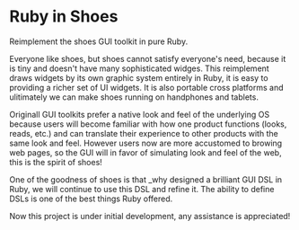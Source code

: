 Ruby in Shoes
=============

Reimplement the shoes GUI toolkit in pure Ruby.

Everyone like shoes, but shoes cannot satisfy everyone's need, because it is tiny and doesn't have many sophisticated widges. This reimplement draws widgets by its own graphic system entirely in Ruby, it is easy to providing a richer set of UI widgets. It is also portable cross platforms and ulitimately we can make shoes running on handphones and tablets.

Originall GUI toolkits prefer a native look and feel of the underlying OS because users will become familiar with how one product functions (looks, reads, etc.) and can translate their experience to other products with the same look and feel. However users now are more accustomed to browing web pages, so the GUI will in favor of simulating look and feel of the web, this is the spirit of shoes!

One of the goodness of shoes is that _why designed a brilliant GUI DSL in Ruby, we will continue to use this DSL and refine it. The ability to define DSLs is one of the best things Ruby offered.

Now this project is under initial development, any assistance is appreciated!
